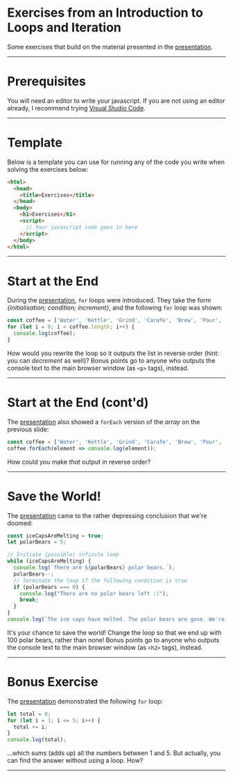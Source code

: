 # Exercises from an Introduction to Loops and Iteration

Some exercises that build on the material presented in the [presentation](../presentation/iteration.html).

- - -

# Prerequisites

You will need an editor to write your javascript. If you are not using an editor already, I recommend trying [Visual Studio Code](https://code.visualstudio.com/).

- - -

# Template

Below is a template you can use for running any of the code you write when solving the exercises below:

```html
<html>
  <head>
    <title>Exercises</title>
  </head>
  <body>
    <h1>Exercises</h1>
    <script>
      // Your javascript code goes in here
    </script>
  </body>
</html>
```

- - -

# Start at the End

During the [presentation](../presentation/iteration.html), `for` loops were introduced. They take the form _{initialisation; condition; increment}_, and the following `for` loop was shown:

```javascript
const coffee = ['Water', 'Kettle', 'Grind', 'Carafe', 'Brew', 'Pour', 'Enjoy'];
for (let i = 0; i < coffee.length; i++) {
  console.log(coffee);
}
```

How would you rewrite the loop so it outputs the list in reverse order (hint: you can _decrement_ as well)? Bonus points go to anyone who outputs the console text to the main browser window (as `<p>` tags), instead.

- - -

# Start at the End (cont'd)

The [presentation](../presentation/iteration.html) also showed a `forEach` version of the _array_ on the previous slide:

```javascript
const coffee = ['Water', 'Kettle', 'Grind', 'Carafe', 'Brew', 'Pour', 'Enjoy'];
coffee.forEach(element => console.log(element));
```

How could you make _that_ output in reverse order?

- - -

# Save the World!

The [presentation](../presentation/iteration.html) came to the rather depressing conclusion that we're doomed:

```javascript
const iceCapsAreMelting = true;
let polarBears = 5;

// Initiate (possible) infinite loop
while (iceCapsAreMelting) {
  console.log(`There are ${polarBears} polar bears.`);
  polarBears--;
  // Terminate the loop if the following condition is true
  if (polarBears === 0) {
    console.log("There are no polar bears left :(");
    break;
  }
}
console.log(`The ice caps have melted. The polar bears are gone. We're doomed :(`);
```

It's your chance to save the world! Change the loop so that we end up with 100 polar bears, rather than none! Bonus points go to anyone who outputs the console text to the main browser window (as `<h2>` tags), instead.

- - -

# Bonus Exercise

The [presentation](../presentation/iteration.md) demonstrated the following `for` loop:

```javascript
let total = 0;
for (let i = 1; i <= 5; i++) {
  total += i;
}
console.log(total);
```

...which sums (adds up) all the numbers between 1 and 5. But actually, you can find the answer without using a loop. How?

- - -

